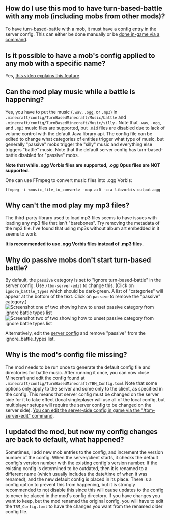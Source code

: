 ## How do I use this mod to have turn-based-battle with any mob (including mobs from other mods)?

To have turn-based-battle with a mob, it must have a config entry in the server
config. This can either be done manually or be [done in-game via a
command](https://www.youtube.com/watch?v=MK648OVHddE).

## Is it possible to have a mob's config applied to any mob with a specific name?

Yes, [this video explains this feature](https://www.youtube.com/watch?v=9lBETQFMd3A).

## Can the mod play music while a battle is happening?

Yes, you have to put the music (`.wav`, `.ogg`, or `.mp3`) in
`.minecraft/config/TurnBasedMinecraft/Music/battle` and
`.minecraft/config/TurnBasedMinecraft/Music/silly` . Note that `.wav`, `.ogg`,
and `.mp3` music files are supported, but `.mid` files are disabled due to lack
of volume control with the default Java library api. The config file can be
edited to change what categories of entities trigger what type of music, but
generally "passive" mobs trigger the "silly" music and everything else triggers
"battle" music. Note that the default server config has turn-based-battle
disabled for "passive" mobs.

**Note that while .ogg Vorbis files are supported, .ogg Opus files are NOT
supported.**

One can use FFmpeg to convert music files into .ogg Vorbis:

    ffmpeg -i <music_file_to_convert> -map a:0 -c:a libvorbis output.ogg

## Why can't the mod play my mp3 files?

The third-party-library used to load mp3 files seems to have issues with
loading any mp3 file that isn't "barebones". Try removing the metadata of the
mp3 file. I've found that using mp3s without album art embedded in it seems to
work.

**It is recommended to use .ogg Vorbis files instead of .mp3 files.**

## Why do passive mobs don't start turn-based battle?

By default, the `passive` category is set to "ignore turn-based-battle" in the
server config. Use `/tbm-server-edit` to change this. (Click on
`ignore_battle_types` which should be dark-green. A list of "categories" will
appear at the bottom of the text. Click on `passive` to remove the "passive"
category.)
![Screenshot one of two showing how to unset passive category from ignore battle types list](https://seodisparate.com/static/uploads/TBMM_ignore_battle_types_screenshot0.png)
![Screenshot two of two showing how to unset passive category from ignore battle types list](https://seodisparate.com/static/uploads/TBMM_ignore_battle_types_screenshot1.png)

Alternatively, edit the [server config](https://github.com/Stephen-Seo/TurnBasedMinecraftMod/blob/ad78063a16c768f660dd086cba857a3be43a84b2/src/main/resources/assets/com_burnedkirby_turnbasedminecraft/TBM_Config.toml#L46)
and remove "passive" from the ignore\_battle\_types list.

## Why is the mod's config file missing?

The mod needs to be run once to generate the default config file and
directories for battle music. After running it once, you can now close
Minecraft and edit the config found at
`.minecraft/config/TurnBasedMinecraft/TBM_Config.toml` Note that some options
only apply to the server and some only to the client, as specified in the
config. This means that server config must be changed on the server side for it
to take effect (local singleplayer will use all of the local config, but
multiplayer setups will require the server config to be changed on the server
side). [You can edit the server-side config in game via the "/tbm-server-edit"
command](https://youtu.be/9xkbHNWkcIY).

## I updated the mod, but now my config changes are back to default, what happened?

Sometimes, I add new mob entries to the config, and increment the version
number of the config. When the server/client starts, it checks the default
config's version number with the existing config's version number. If the
existing config is determined to be outdated, then it is renamed to a different
name (which usually includes the date/time of when it was renamed), and the new
default config is placed in its place. There is a config option to prevent this
from happening, but it is strongly recommended to not disable this since this
will cause updates to the config to never be placed in the mod's config
directory. If you have changes you want to keep, but the mod renamed the
original config, you will have to edit the `TBM_Config.toml` to have the
changes you want from the renamed older config file.
